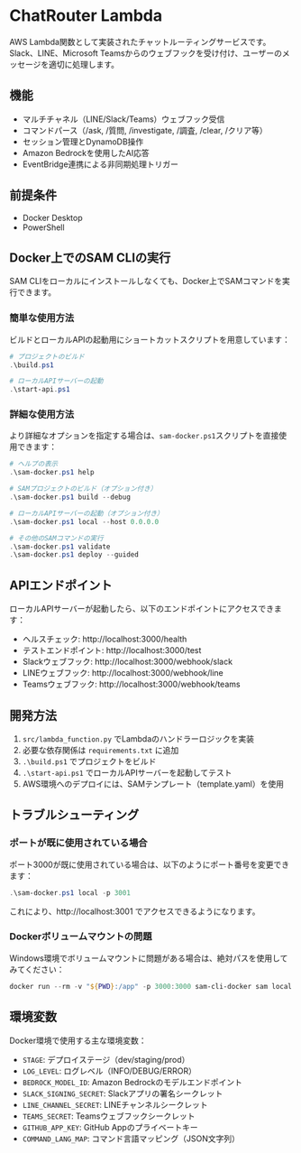 # ChatRouter Lambda

AWS Lambda関数として実装されたチャットルーティングサービスです。Slack、LINE、Microsoft Teamsからのウェブフックを受け付け、ユーザーのメッセージを適切に処理します。

## 機能

- マルチチャネル（LINE/Slack/Teams）ウェブフック受信
- コマンドパース（/ask, /質問, /investigate, /調査, /clear, /クリア等）
- セッション管理とDynamoDB操作
- Amazon Bedrockを使用したAI応答
- EventBridge連携による非同期処理トリガー

## 前提条件

- Docker Desktop
- PowerShell

## Docker上でのSAM CLIの実行

SAM CLIをローカルにインストールしなくても、Docker上でSAMコマンドを実行できます。

### 簡単な使用方法

ビルドとローカルAPIの起動用にショートカットスクリプトを用意しています：

```powershell
# プロジェクトのビルド
.\build.ps1

# ローカルAPIサーバーの起動
.\start-api.ps1
```

### 詳細な使用方法

より詳細なオプションを指定する場合は、`sam-docker.ps1`スクリプトを直接使用できます：

```powershell
# ヘルプの表示
.\sam-docker.ps1 help

# SAMプロジェクトのビルド（オプション付き）
.\sam-docker.ps1 build --debug

# ローカルAPIサーバーの起動（オプション付き）
.\sam-docker.ps1 local --host 0.0.0.0

# その他のSAMコマンドの実行
.\sam-docker.ps1 validate
.\sam-docker.ps1 deploy --guided
```

## APIエンドポイント

ローカルAPIサーバーが起動したら、以下のエンドポイントにアクセスできます：

- ヘルスチェック: http://localhost:3000/health
- テストエンドポイント: http://localhost:3000/test
- Slackウェブフック: http://localhost:3000/webhook/slack
- LINEウェブフック: http://localhost:3000/webhook/line
- Teamsウェブフック: http://localhost:3000/webhook/teams

## 開発方法

1. `src/lambda_function.py` でLambdaのハンドラーロジックを実装
2. 必要な依存関係は `requirements.txt` に追加
3. `.\build.ps1` でプロジェクトをビルド
4. `.\start-api.ps1` でローカルAPIサーバーを起動してテスト
5. AWS環境へのデプロイには、SAMテンプレート（template.yaml）を使用

## トラブルシューティング

### ポートが既に使用されている場合

ポート3000が既に使用されている場合は、以下のようにポート番号を変更できます：

```powershell
.\sam-docker.ps1 local -p 3001
```

これにより、http://localhost:3001 でアクセスできるようになります。

### Dockerボリュームマウントの問題

Windows環境でボリュームマウントに問題がある場合は、絶対パスを使用してみてください：

```powershell
docker run --rm -v "${PWD}:/app" -p 3000:3000 sam-cli-docker sam local start-api
```

## 環境変数

Docker環境で使用する主な環境変数：

- `STAGE`: デプロイステージ（dev/staging/prod）
- `LOG_LEVEL`: ログレベル（INFO/DEBUG/ERROR）
- `BEDROCK_MODEL_ID`: Amazon Bedrockのモデルエンドポイント
- `SLACK_SIGNING_SECRET`: Slackアプリの署名シークレット
- `LINE_CHANNEL_SECRET`: LINEチャンネルシークレット
- `TEAMS_SECRET`: Teamsウェブフックシークレット
- `GITHUB_APP_KEY`: GitHub Appのプライベートキー
- `COMMAND_LANG_MAP`: コマンド言語マッピング（JSON文字列）
